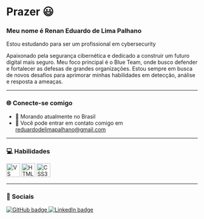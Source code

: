 # Prazer 😃

### Meu nome é Renan Eduardo de Lima Palhano

Estou estudando para ser um profissional em cybersecurity 

Apaixonado pela segurança cibernética e dedicado a construir um futuro digital mais seguro. Meu foco principal é o Blue Team, onde busco defender e fortalecer as defesas de grandes organizações. Estou sempre em busca de novos desafios para aprimorar minhas habilidades em detecção, análise e resposta a ameaças.

---

### 🌐 Conecte-se comigo

- 📍 Morando atualmente no Brasil
- 📧 Você pode entrar em contato comigo em reduardodelimapalhano@gmail.com

---

### 💻 Habilidades

<p>
<a href="https://code.visualstudio.com/" target="_blank" rel="noreferrer"><img src="https://raw.githubusercontent.com/danielcranney/readme-generator/main/public/icons/skills/visualstudiocode-colored.svg" alt="VS Code" title="VS Code" width="36" height="36" /></a> 
<a href="https://developer.mozilla.org/en-US/docs/Glossary/HTML5" target="_blank" rel="noreferrer"><img src="https://raw.githubusercontent.com/danielcranney/readme-generator/main/public/icons/skills/html5-colored.svg" alt="HTML5" title="HTML5" width="36" height="36" /></a> 
<a href="https://www.w3.org/TR/CSS/#css" target="_blank" rel="noreferrer"><img src="https://raw.githubusercontent.com/danielcranney/readme-generator/main/public/icons/skills/css3-colored.svg" alt="CSS3" title="CSS3" width="36" height="36" /></a> 
</p>


---

### 🔗 Sociais

<a href="https://github.com/Renanzzinxz" target="_blank">
  <img src="https://img.shields.io/badge/GitHub-100000?style=for-the-badge&logo=github&logoColor=white" alt="GitHub badge">
</a>
<a href="https://www.linkedin.com/in/renan-eduardo-de-lima-palhano-270519360/" target="_blank">
  <img src="https://img.shields.io/badge/LinkedIn-0077B5?style=for-the-badge&logo=linkedin&logoColor=white" alt="LinkedIn badge">
</a>
